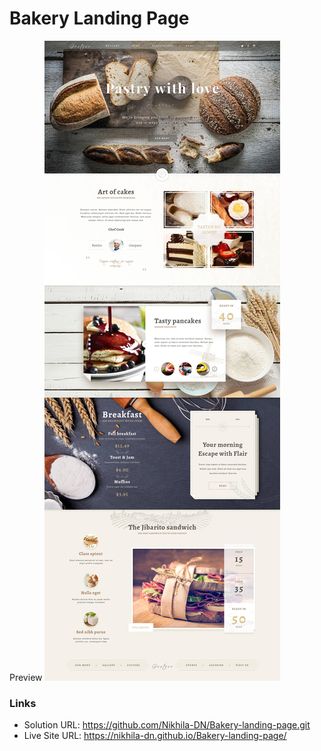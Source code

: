 # Bakery Landing Page
Preview
![Design preview for the Bakery Landing Page](./bakery_website_o.jpg)

### Links

- Solution URL: https://github.com/Nikhila-DN/Bakery-landing-page.git
- Live Site URL: https://nikhila-dn.github.io/Bakery-landing-page/
